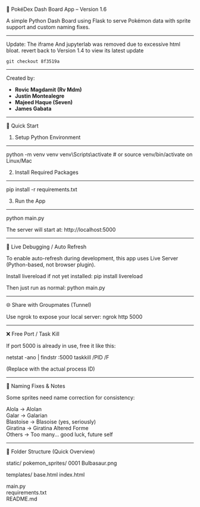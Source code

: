 🐍 PokéDex Dash Board App – Version 1.6

A simple Python Dash Board using Flask to serve Pokémon data with sprite support and custom naming fixes.

---

Update: The iframe And jupyterlab was removed due to excessive html bloat. 
revert back to Version 1.4 to view its latest update

`git checkout 8f3519a`

---
Created by:
- **Rovic Magdamit (Rv Mdm)**
- **Justin Montealegre**
- **Majeed Haque (Seven)** 
- **James Gabata**
---

🚀 Quick Start

1. Setup Python Environment
----------------------------------
python -m venv venv
venv\Scripts\activate  # or source venv/bin/activate on Linux/Mac

2. Install Required Packages
----------------------------------
pip install -r requirements.txt

3. Run the App
----------------------------------
python main.py

The server will start at:
http://localhost:5000

---

🔁 Live Debugging / Auto Refresh

To enable auto-refresh during development, this app uses Live Server (Python-based, not browser plugin).

Install livereload if not yet installed:
pip install livereload

Then just run as normal:
python main.py

---

🌐 Share with Groupmates (Tunnel)

Use ngrok to expose your local server:
ngrok http 5000

---

❌ Free Port / Task Kill

If port 5000 is already in use, free it like this:

netstat -ano | findstr :5000
taskkill /PID <PID> /F

(Replace <PID> with the actual process ID)

---

📛 Naming Fixes & Notes

Some sprites need name correction for consistency:

Alola      → Alolan  
Galar      → Galarian  
Blastoise  → Blasoise (yes, seriously)  
Giratina   → Giratina Altered Forme  
Others     → Too many... good luck, future self

---

📂 Folder Structure (Quick Overview)

static/
    pokemon_sprites/
        0001 Bulbasaur.png

templates/
    base.html
    index.html

main.py  
requirements.txt  
README.md
